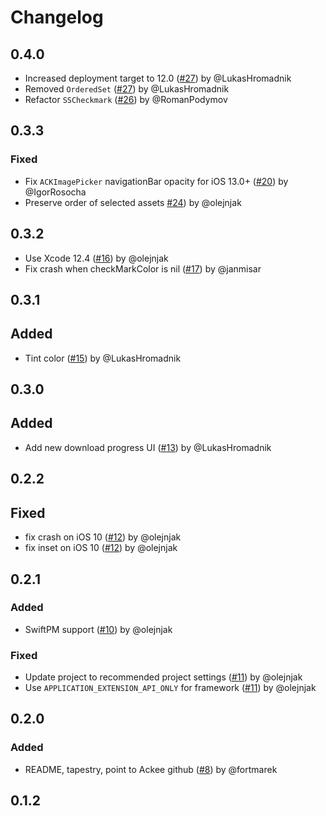# Changelog

## 0.4.0

- Increased deployment target to 12.0 ([#27](https://github.com/AckeeCZ/ACKImagePicker/pull/27)) by @LukasHromadnik
- Removed `OrderedSet` ([#27](https://github.com/AckeeCZ/ACKImagePicker/pull/27)) by @LukasHromadnik
- Refactor `SSCheckmark` ([#26](https://github.com/AckeeCZ/ACKImagePicker/pull/26)) by @RomanPodymov

## 0.3.3

### Fixed

- Fix `ACKImagePicker` navigationBar opacity for iOS 13.0+ ([#20](https://github.com/AckeeCZ/ACKImagePicker/pull/20)) by @IgorRosocha
- Preserve order of selected assets [#24](https://github.com/AckeeCZ/ACKImagePicker/pull/24)) by @olejnjak

## 0.3.2

- Use Xcode 12.4 ([#16](https://github.com/AckeeCZ/ACKImagePicker/pull/16)) by @olejnjak
- Fix crash when checkMarkColor is nil ([#17](https://github.com/AckeeCZ/ACKImagePicker/pull/17)) by @janmisar

## 0.3.1

## Added
- Tint color ([#15](https://github.com/AckeeCZ/ACKImagePicker/pull/15)) by @LukasHromadnik

## 0.3.0

## Added
- Add new download progress UI ([#13](https://github.com/AckeeCZ/ACKImagePicker/pull/13)) by @LukasHromadnik

## 0.2.2

## Fixed
- fix crash on iOS 10 ([#12](https://github.com/AckeeCZ/ACKImagePicker/pull/12)) by @olejnjak
- fix inset on iOS 10 ([#12](https://github.com/AckeeCZ/ACKImagePicker/pull/12)) by @olejnjak

## 0.2.1

### Added
- SwiftPM support ([#10](https://github.com/AckeeCZ/ACKImagePicker/pull/10)) by @olejnjak

### Fixed
- Update project to recommended project settings ([#11](https://github.com/AckeeCZ/ACKImagePicker/pull/11)) by  @olejnjak
- Use `APPLICATION_EXTENSION_API_ONLY` for framework ([#11](https://github.com/AckeeCZ/ACKImagePicker/pull/11)) by  @olejnjak

## 0.2.0

### Added
- README, tapestry, point to Ackee github ([#8](https://github.com/AckeeCZ/ACKImagePicker/pull/8)) by @fortmarek

## 0.1.2
